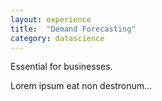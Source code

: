 ```yaml
---
layout: experience
title:  "Demand Forecasting"
category: datascience
---
```

Essential for businesses.
<!--more-->
Lorem ipsum eat non destronum...